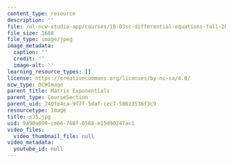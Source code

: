 ```yaml
---
content_type: resource
description: ''
file: /ol-ocw-studio-app/courses/18-03sc-differential-equations-fall-2011/9a90a899ce66768f0568e15d90247ac1_s35.jpg
file_size: 1688
file_type: image/jpeg
image_metadata:
  caption: ''
  credit: ''
  image-alt: ''
learning_resource_types: []
license: https://creativecommons.org/licenses/by-nc-sa/4.0/
ocw_type: OCWImage
parent_title: Matrix Exponentials
parent_type: CourseSection
parent_uid: 740fe4ca-9f7f-5daf-cec7-50013536f3c9
resourcetype: Image
title: s35.jpg
uid: 9a90a899-ce66-768f-0568-e15d90247ac1
video_files:
  video_thumbnail_file: null
video_metadata:
  youtube_id: null
---
```


